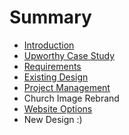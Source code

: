 # Summary

* [Introduction](README.md)
* [Upworthy Case Study](upworthy_case_study.md)
* [Requirements](requirements.md)
* [Existing Design](existing_design.md)
* [Project Management](project_management.md)
* Church Image Rebrand
* [Website Options](website_options.md)
* New Design :)

